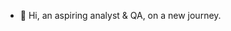 - 👋 Hi, an aspiring analyst & QA, on a new journey. 

<!---
Foom-Hub/Foom-Hub is a ✨ special ✨ repository because its `README.md` (this file) appears on your GitHub profile.
You can click the Preview link to take a look at your changes.
--->
